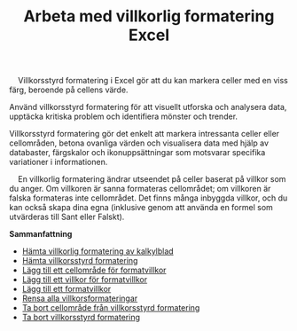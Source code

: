 ﻿---
title: Arbeta med villkorlig formatering Excel
second_title: Aspose.Cells Cloud Documen
linktitle: Villkorlig formatering
type: docs
url: /sv/conditional-formattings/
aliases: [/working-with-conditional-formatting/]
keywords: REST API, spreadsheets, excel, conditional formattin
description: "Cells.Cloud API för Excel operate: villkorsstyrd formatering operate"
weight: 100
kwords: Excel, Office Moln, REST API, Kalkylblad, PDF, CSV, Json, Markdown, Villkorsstyrd formatering
---
&nbsp;&nbsp;&nbsp;&nbsp;Villkorsstyrd formatering i Excel gör att du kan markera celler med en viss färg, beroende på cellens värde.

Använd villkorsstyrd formatering för att visuellt utforska och analysera data, upptäcka kritiska problem och identifiera mönster och trender.

Villkorsstyrd formatering gör det enkelt att markera intressanta celler eller cellområden, betona ovanliga värden och visualisera data med hjälp av databaster, färgskalor och ikonuppsättningar som motsvarar specifika variationer i informationen.

&nbsp;&nbsp;&nbsp;&nbsp;En villkorlig formatering ändrar utseendet på celler baserat på villkor som du anger. Om villkoren är sanna formateras cellområdet; om villkoren är falska formateras inte cellområdet. Det finns många inbyggda villkor, och du kan också skapa dina egna (inklusive genom att använda en formel som utvärderas till Sant eller Falskt).

**Sammanfattning**

- [Hämta villkorlig formatering av kalkylblad](/cells/sv/conditional-formattings/get-all/)
- [Hämta villkorsstyrd formatering](/cells/sv/conditional-formattings/get/)
- [Lägg till ett cellområde för formatvillkor](/cells/sv/conditional-formattings/add-cell-area/)
- [Lägg till ett villkor för formatvillkor](/cells/sv/conditional-formattings/add-a-condition/)
- [Lägg till ett formatvillkor](/cells/sv/conditional-formattings/add-format-condition/)
- [Rensa alla villkorsformateringar](/cells/sv/conditional-formattings/clear/)
- [Ta bort cellområde från villkorsstyrd formatering](/cells/sv/conditional-formattings/delete-cell-area/)
- [Ta bort villkorsstyrd formatering](/cells/sv/conditional-formattings/delete/)
